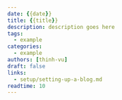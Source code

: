 ```yaml
---
date: {{date}}
title: {{title}}
description: description goes here
tags:
  - example
categories:
  - example
authors: [thinh-vu]
draft: false
links:
  - setup/setting-up-a-blog.md
readtime: 10
---
```




<!-- more -->